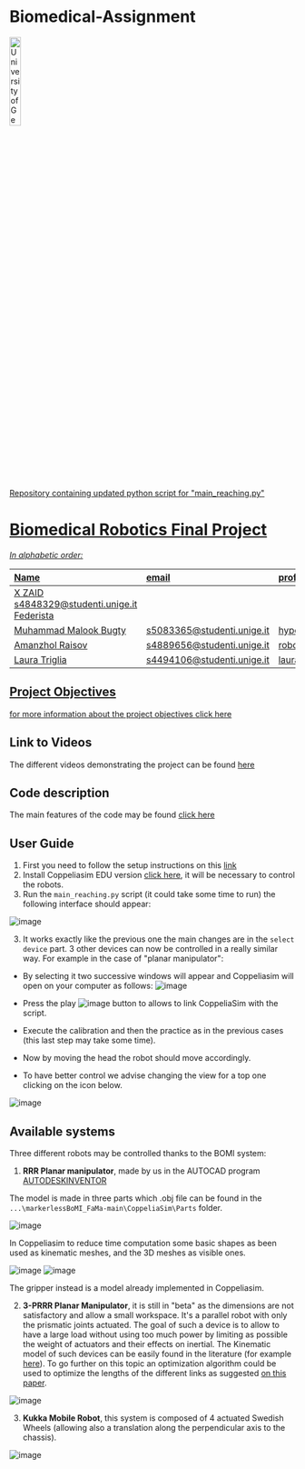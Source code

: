 # Biomedical-Assignment
<a href="https://unige.it/en/">
<img src="images/genoa_logo.png" width="20%" height="20%" title="University of Genoa" alt="University of Genoa" >

 Repository containing updated python script for "main_reaching.py" 

# Biomedical Robotics Final Project
_In alphabetic order:_

| Name | email  | profile |
| :--- | :---   | :--- |
| X ZAID  s4848329@studenti.unige.it  [Federista](hhttps://github.com/federista)
| Muhammad Malook Bugty | s5083365@studenti.unige.it | [hypothe](https://github.com/hypothe)
| Amanzhol Raisov | s4889656@studenti.unige.it | [robotmiro1](https://github.com/robotmiro1)
| Laura Triglia | s4494106@studenti.unige.it | [lauratriglia](https://github.com/lauratriglia)


## Project Objectives

for more information about the project objectives [click here](docs/assignment_instructions.pdf)

## Link to Videos
The different videos demonstrating the project can be found [here](https://drive.google.com/drive/folders/1mqPmZlZjmXwdSp38TwOnLGj_f8_i_d6y?usp=sharing)

## Code description

The main features of the code may be found [click here](https://omotoye.github.io/markerlessBoMI_FaMa/)

## User Guide
1. First you need to follow the setup instructions on this [link](setup_instructions.md)
1. Install Coppeliasim EDU version [click here](https://www.coppeliarobotics.com/downloads), it will be necessary to control the robots. 
2. Run the `main_reaching.py` script (it could take some time to run) the following interface should appear:
 
![image](https://user-images.githubusercontent.com/72743858/152410128-0d1a43e0-89cc-447b-b098-9c3798f4aa47.png)

3. It works exactly like the previous one the main changes are in the `select device` part. 3 other devices can now be controlled in a really similar way. 
For example in the case of "planar manipulator":

- By selecting it two successive windows will appear and Coppeliasim will open on your computer as follows: 
![image](https://user-images.githubusercontent.com/72743858/152410958-648de308-8578-4f6c-8cb3-b421449068ae.png)

- Press the play ![image](https://user-images.githubusercontent.com/72743858/152411034-623de161-0f2d-41fe-839e-fb4128cd6f56.png) button to allows to link CoppeliaSim with the script.
- Execute the calibration and then the practice as in the previous cases (this last step may take some time).
- Now by moving the head the robot should move accordingly.
- To have better control we advise changing the view for a top one clicking on the icon below.

![image](https://user-images.githubusercontent.com/72743858/152435220-8d173692-96f9-4fc8-ab0b-164656d3706f.png)

 

## Available systems

Three different robots may be controlled thanks to the BOMI system: 
1. **RRR Planar manipulator**, made by us in the AUTOCAD program  [AUTODESKINVENTOR](https://www.autodesk.com/products/inventor-lt/overview?mktvar002=afc_fr_nmpi_ppc&AID=11043042&PID=8227014&gclsrc=aw.ds&ds_rl=1232386&ds_rl=1232407&ds_rl=1232410&SID=jkp_CjwKCAiAl-6PBhBCEiwAc2GOVKCKCVERaGmKnMb4ls1yjDRXe1MEFt0hfhDcdbmbsovZApgB4GwjxBoCvQ8QAvD_BwE&cjevent=4239846f852511ec8110083e0a180513&affname=8227014_11043042&cjdata=MXxZfDB8WXww)

The model is made in three parts which .obj file can be found in the `...\markerlessBoMI_FaMa-main\CoppeliaSim\Parts` folder. 

![image](https://user-images.githubusercontent.com/72743858/152412787-5c7ae4e0-c41f-43f7-bfe8-00d0dc972061.png)

In Coppeliasim to reduce time computation some basic shapes as been used as kinematic meshes, and the 3D meshes as visible ones. 

![image](https://user-images.githubusercontent.com/72743858/152413574-219d271b-4a1f-4fd2-af63-980a7db69f22.png)
![image](https://user-images.githubusercontent.com/72743858/152413817-d878e2db-bf0f-46ea-b528-eb4ff1a9006e.png)

The gripper instead is a model already implemented in Coppeliasim. 

2. **3-PRRR Planar Manipulator**, it is still in "beta" as the dimensions are not satisfactory and allow a small workspace. It's a parallel robot with only the prismatic joints actuated. The goal of such a device is to allow to have a large load without using too much power by limiting as possible the weight of actuators and their effects on inertial. 
The Kinematic model of such devices can be easily found in the literature (for example [here](
https://github.com/Omotoye/markerlessBoMI_FaMa/files/7997616/JPM_DirectKinematicsPlanarParallelManipulators.pdf)).
To go further on this topic an optimization algorithm could be used to optimize the lengths of the different links as suggested [on this paper](https://github.com/Omotoye/markerlessBoMI_FaMa/files/7997633/CIRP_Design_2010_Book_Caro_Chablat_UrRehman_Wenger.pdf).

![image](https://user-images.githubusercontent.com/72743858/152417492-2eb13b37-a8b4-484b-9733-f9387f4b4648.png)

3. **Kukka Mobile Robot**, this system is composed of 4 actuated Swedish Wheels (allowing also a translation along the perpendicular axis to the chassis).

![image](https://user-images.githubusercontent.com/72743858/152420317-4648a47d-70bf-4f0a-8623-e3362d1847dc.png)











